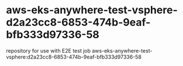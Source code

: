 # aws-eks-anywhere-test-vsphere-d2a23cc8-6853-474b-9eaf-bfb333d97336-58
repository for use with E2E test job aws-eks-anywhere-test-vsphere:d2a23cc8-6853-474b-9eaf-bfb333d97336-58
